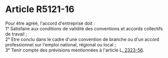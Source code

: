 # Article R5121-16

  
Pour être agréé, l'accord d'entreprise doit :   
1° Satisfaire aux conditions de validité des conventions et accords collectifs de travail ;   
2° Etre conclu dans le cadre d'une convention de branche ou d'un accord professionnel sur l'emploi national, régional ou local ;   
3° Tenir compte des prévisions mentionnées à l'article L[. 2323-56][1].

 [1]: /affichCodeArticle.do?cidTexte=LEGITEXT000006072050&idArticle=LEGIARTI000006901988&dateTexte=&categorieLien=cid